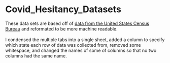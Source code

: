 # Covid_Hesitancy_Datasets

These data sets are based off of [data from the United States Census Bureau](https://www.census.gov/data/tables/2021/demo/hhp/hhp28.html) and reformated to be more machine readable. <br/> <br/>I condensed the multiple tabs into a single sheet, added a column to specify which state each row of data was collected from, removed some whitespace, and changed the names of some of columns so that no two columns had the same name.
